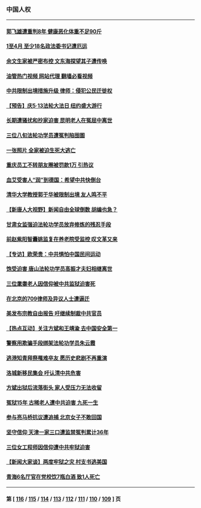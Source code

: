 ### 中国人权
---
#### [郭飞雄遭重判8年 健康恶化体重不足90斤](../../pages/ncid278/n13993684.md?05130045) 
#### [1至4月 至少18名政法委书记遭厄运](../../pages/ncid278/n13992339.md?05130045) 
#### [余文生家被严密布控 文东海探望其子遭传唤](../../pages/ncid278/n13992628.md?05130045) 
#### [油管热门视频 网站代理 翻墙必看视频](http://138.2.39.72:81/youtube.html?epic-marker?05130045)
#### [中共限制出境措施升级 律师：侵犯公民迁徙权](../../pages/ncid278/n13991692.md?05130045) 
#### [【预告】庆5‧13法轮大法日 纽约盛大游行](../../pages/ncid278/n13992381.md?05130045) 
#### [长期遭骚扰和抄家迫害 昆明老人在冤屈中离世](../../pages/ncid278/n13990487.md?05130045) 
#### [三位八旬法轮功学员遭冤判陷囹圄](../../pages/ncid278/n13988869.md?05130045) 
#### [一张照片 全家被迫生死大逃亡](../../pages/ncid278/n13990123.md?05130045) 
#### [重庆员工不转朋友圈被罚款1万 引热议](../../pages/ncid278/n13990047.md?05130045) 
#### [血艾受害人“润”到德国：希望中共快倒台](../../pages/ncid278/n13989323.md?05130045) 
#### [清华大学教授郭于华被限制出境 友人鸣不平](../../pages/ncid278/n13989250.md?05130045) 
#### [【新唐人大视野】新闻自由全球倒数 胡编也急？](../../pages/ncid278/n13989121.md?05130045) 
#### [甘肃女监强迫法轮功学员放弃修炼的残忍手段](../../pages/ncid278/n13988053.md?05130045) 
#### [前赵紫阳智囊姚监复在养老院受监控 叹文革又来](../../pages/ncid278/n13988681.md?05130045) 
#### [【专访】欧荣贵：中共惧怕中国民间运动](../../pages/ncid278/n13987518.md?05130045) 
#### [饱受迫害 唐山法轮功学员高振才夫妇相继离世](../../pages/ncid278/n13987209.md?05130045) 
#### [三位耄耋老人因信仰被中共监狱迫害死](../../pages/ncid278/n13986618.md?05130045) 
#### [在北京的709律师及异议人士遭逼迁](../../pages/ncid278/n13986543.md?05130045) 
#### [美发布宗教自由报告 吁继续制裁中共官员](../../pages/ncid278/n13986700.md?05130045) 
#### [【热点互动】关注方斌和王靖渝 去中国安全第一](../../pages/ncid278/n13986095.md?05130045) 
#### [警察用欺骗手段绑架法轮功学员朱云霞](../../pages/ncid278/n13985959.md?05130045) 
#### [逃港知青拜祭罹难卒友 愿历史悲剧不再重演](../../pages/ncid278/n13985618.md?05130045) 
#### [洛城新移民集会 吁认清中共危害](../../pages/ncid278/n13986012.md?05130045) 
#### [方斌出狱后流落街头 家人受压力无法收留](../../pages/ncid278/n13981951.md?05130045) 
#### [冤狱15年 古稀老人遭中共迫害 九死一生](../../pages/ncid278/n13985199.md?05130045) 
#### [参与亮马桥抗议遭追捕 北京女子不敢回国](../../pages/ncid278/n13985420.md?05130045) 
#### [坚守信仰 天津一家三口遭监禁冤判累计36年](../../pages/ncid278/n13983791.md?05130045) 
#### [三位女工程师因信仰遭中共牢狱迫害](../../pages/ncid278/n13982891.md?05130045) 
#### [【新闻大家谈】两度牢狱之灾 村支书逃美国](../../pages/ncid278/n13983854.md?05130045) 
#### [青海6名厅官在党校饮7瓶白酒 致1人死亡](../../pages/ncid278/n13982870.md?05130045) 

---
#### 第 [ [116](./116.md?05130045) / [115](./115.md?05130045) / [114](./114.md?05130045) / [113](./113.md?05130045) / [112](./112.md?05130045) / [111](./111.md?05130045) / [110](./110.md?05130045) / [109](./109.md?05130045) ] 页

